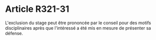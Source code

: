 # Article R321-31

L'exclusion du stage peut être prononcée par le conseil pour des motifs disciplinaires après que l'intéressé a été mis en mesure de présenter sa défense.